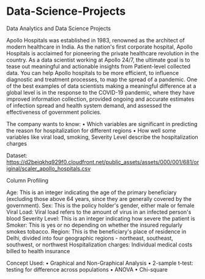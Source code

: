 # Data-Science-Projects
Data Analytics and Data Science Projects

Apollo Hospitals was established in 1983, renowned as the architect of modern healthcare in India. As the nation's first corporate hospital, Apollo Hospitals is acclaimed for pioneering the private healthcare revolution in the country.
As a data scientist working at Apollo 24/7, the ultimate goal is to tease out meaningful and actionable insights from Patient-level collected data.
You can help Apollo hospitals to be more efficient, to influence diagnostic and treatment processes, to map the spread of a pandemic.
One of the best examples of data scientists making a meaningful difference at a global level is in the response to the COVID-19 pandemic, where they have improved information collection, provided ongoing and accurate estimates of infection spread and health system demand, and assessed the effectiveness of government policies.

The company wants to know:
• Which variables are significant in predicting the reason for hospitalization for different regions
• How well some variables like viral load, smoking, Severity Level describe the hospitalization charges

Dataset: https://d2beiqkhq929f0.cloudfront.net/public_assets/assets/000/001/681/original/scaler_apollo_hospitals.csv

Column Profiling

Age: This is an integer indicating the age of the primary beneficiary (excluding those above 64 years, since they are generally covered by the government).
Sex: This is the policy holder's gender, either male or female
Viral Load: Viral load refers to the amount of virus in an infected person's blood
Severity Level: This is an integer indicating how severe the patient is
Smoker: This is yes or no depending on whether the insured regularly smokes tobacco.
Region: This is the beneficiary's place of residence in Delhi, divided into four geographic regions - northeast, southeast, southwest, or northwest
Hospitalization charges: Individual medical costs billed to health insurance

Concept Used:
• Graphical and Non-Graphical Analysis
• 2-sample t-test: testing for difference across populations
• ANOVA
• Chi-square
